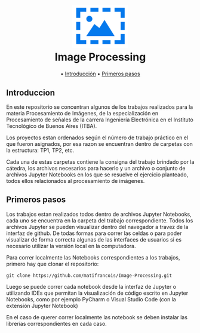 <h1 align="center">
  <br>
  <img src="TP8/gui_image/img_engranaje.png" alt="Neural Network" width="150">
  <br>
  Image Processing
  <br>
</h1>

<p align="center">
  • <a href="#introduccion">Introducción</a> 
  • <a href="#primeros-pasos">Primeros pasos</a> 
</p>

## Introduccion

En este repositorio se concentran algunos de los trabajos realizados para la materia Procesamiento de Imágenes, de la especialización en Procesamiento de señales de la carrera Ingeniería Electrónica en el Instituto Tecnológico de Buenos Aires (ITBA).

Los proyectos estan ordenados según el número de trabajo práctico en el que fueron asignados, por esa razon se encuentran dentro de carpetas con la estructura: TP1, TP2, etc.

Cada una de estas carpetas contiene la consigna del trabajo brindado por la cátedra, los archivos necesarios para hacerlo y un archivo o conjunto de archivos Jupyter Notebooks en los que se resuelve el ejercicio planteado, todos ellos relacionados al procesamiento de imágenes.

## Primeros pasos

Los trabajos estan realizados todos dentro de archivos Jupyter Notebooks, cada uno se encuentra en la carpeta del trabajo correspondiente. Todos los archivos Jupyter se pueden visualizar dentro del navegador a travez de la interfaz de github. De todas formas para correr las celdas o para poder visualizar de forma correcta algunas de las interfaces de usuarios sí es necesario utilizar la versión local en la computadora.

Para correr localmente las Notebooks correspondientes a los trabajos, primero hay que clonar el repositorio:

```
git clone https://github.com/matifrancois/Image-Processing.git
```	

Luego se puede correr cada notebook desde la interfaz de Jupyter o utilizando IDEs que permitan la visualización de código escrito en Jupyter Notebooks, como por ejemplo PyCharm o Visual Studio Code (con la extensión Jupyter Notebook)

En el caso de querer correr localmente las notebook se deben instalar las librerías correspondientes en cada caso.
